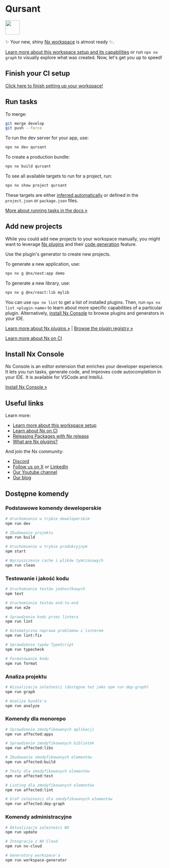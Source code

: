 # Qursant

<a alt="Nx logo" href="https://nx.dev" target="_blank" rel="noreferrer"><img src="https://raw.githubusercontent.com/nrwl/nx/master/images/nx-logo.png" width="45"></a>

✨ Your new, shiny [Nx workspace](https://nx.dev) is almost ready ✨.

[Learn more about this workspace setup and its capabilities](https://nx.dev/nx-api/next?utm_source=nx_project&amp;utm_medium=readme&amp;utm_campaign=nx_projects) or run `npx nx graph` to visually explore what was created. Now, let's get you up to speed!

## Finish your CI setup

[Click here to finish setting up your workspace!](https://cloud.nx.app/connect/sd0fbzHJTz)


## Run tasks

To merge:

```sh
git merge develop
git push --force

```
To run the dev server for your app, use:

```sh
npx nx dev qursant
```

To create a production bundle:

```sh
npx nx build qursant
```

To see all available targets to run for a project, run:

```sh
npx nx show project qursant
```

These targets are either [inferred automatically](https://nx.dev/concepts/inferred-tasks?utm_source=nx_project&utm_medium=readme&utm_campaign=nx_projects) or defined in the `project.json` or `package.json` files.

[More about running tasks in the docs &raquo;](https://nx.dev/features/run-tasks?utm_source=nx_project&utm_medium=readme&utm_campaign=nx_projects)

## Add new projects

While you could add new projects to your workspace manually, you might want to leverage [Nx plugins](https://nx.dev/concepts/nx-plugins?utm_source=nx_project&utm_medium=readme&utm_campaign=nx_projects) and their [code generation](https://nx.dev/features/generate-code?utm_source=nx_project&utm_medium=readme&utm_campaign=nx_projects) feature.

Use the plugin's generator to create new projects.

To generate a new application, use:

```sh
npx nx g @nx/next:app demo
```

To generate a new library, use:

```sh
npx nx g @nx/react:lib mylib
```

You can use `npx nx list` to get a list of installed plugins. Then, run `npx nx list <plugin-name>` to learn about more specific capabilities of a particular plugin. Alternatively, [install Nx Console](https://nx.dev/getting-started/editor-setup?utm_source=nx_project&utm_medium=readme&utm_campaign=nx_projects) to browse plugins and generators in your IDE.

[Learn more about Nx plugins &raquo;](https://nx.dev/concepts/nx-plugins?utm_source=nx_project&utm_medium=readme&utm_campaign=nx_projects) | [Browse the plugin registry &raquo;](https://nx.dev/plugin-registry?utm_source=nx_project&utm_medium=readme&utm_campaign=nx_projects)


[Learn more about Nx on CI](https://nx.dev/ci/intro/ci-with-nx#ready-get-started-with-your-provider?utm_source=nx_project&utm_medium=readme&utm_campaign=nx_projects)

## Install Nx Console

Nx Console is an editor extension that enriches your developer experience. It lets you run tasks, generate code, and improves code autocompletion in your IDE. It is available for VSCode and IntelliJ.

[Install Nx Console &raquo;](https://nx.dev/getting-started/editor-setup?utm_source=nx_project&utm_medium=readme&utm_campaign=nx_projects)

## Useful links

Learn more:

- [Learn more about this workspace setup](https://nx.dev/nx-api/next?utm_source=nx_project&amp;utm_medium=readme&amp;utm_campaign=nx_projects)
- [Learn about Nx on CI](https://nx.dev/ci/intro/ci-with-nx?utm_source=nx_project&utm_medium=readme&utm_campaign=nx_projects)
- [Releasing Packages with Nx release](https://nx.dev/features/manage-releases?utm_source=nx_project&utm_medium=readme&utm_campaign=nx_projects)
- [What are Nx plugins?](https://nx.dev/concepts/nx-plugins?utm_source=nx_project&utm_medium=readme&utm_campaign=nx_projects)

And join the Nx community:
- [Discord](https://go.nx.dev/community)
- [Follow us on X](https://twitter.com/nxdevtools) or [LinkedIn](https://www.linkedin.com/company/nrwl)
- [Our Youtube channel](https://www.youtube.com/@nxdevtools)
- [Our blog](https://nx.dev/blog?utm_source=nx_project&utm_medium=readme&utm_campaign=nx_projects)

## Dostępne komendy

### Podstawowe komendy deweloperskie
```bash
# Uruchomienie w trybie deweloperskim
npm run dev

# Zbudowanie projektu
npm run build

# Uruchomienie w trybie produkcyjnym
npm start

# Wyczyszczenie cache i plików tymczasowych
npm run clean
```

### Testowanie i jakość kodu
```bash
# Uruchomienie testów jednostkowych
npm test

# Uruchomienie testów end-to-end
npm run e2e

# Sprawdzenie kodu przez lintera
npm run lint

# Automatyczna naprawa problemów z linterem
npm run lint:fix

# Sprawdzenie typów TypeScript
npm run typecheck

# Formatowanie kodu
npm run format
```

### Analiza projektu
```bash
# Wizualizacja zależności (dostępne też jako npm run dep-graph)
npm run graph

# Analiza bundle'a
npm run analyze
```

### Komendy dla monorepo
```bash
# Sprawdzenie zmodyfikowanych aplikacji
npm run affected:apps

# Sprawdzenie zmodyfikowanych bibliotek
npm run affected:libs

# Zbudowanie zmodyfikowanych elementów
npm run affected:build

# Testy dla zmodyfikowanych elementów
npm run affected:test

# Linting dla zmodyfikowanych elementów
npm run affected:lint

# Graf zależności dla zmodyfikowanych elementów
npm run affected:dep-graph
```

### Komendy administracyjne
```bash
# Aktualizacja zależności NX
npm run update

# Integracja z NX Cloud
npm run nx-cloud

# Generatory workspace'a
npm run workspace-generator
```
